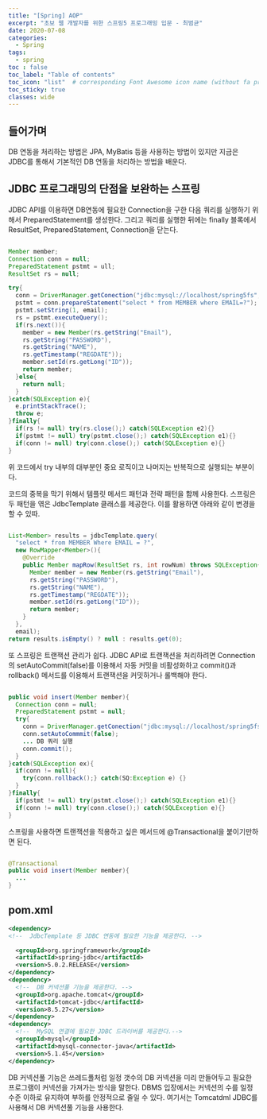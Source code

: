 ```yaml
---
title: "[Spring] AOP"
excerpt: "초보 웹 개발자를 위한 스프링5 프로그래밍 입문 - 최범균"
date: 2020-07-08
categories:
  - Spring
tags:
  - spring
toc : false
toc_label: "Table of contents"
toc_icon: "list"  # corresponding Font Awesome icon name (without fa prefix)
toc_sticky: true
classes: wide
---
```


## 들어가며

DB 연동을 처리하는 방법은 JPA, MyBatis 등을 사용하는 방법이 있지만 지금은 JDBC를 통해서 기본적인 DB 연동을 처리하는 방법을 배운다.

## JDBC 프로그래밍의 단점을 보완하는 스프링

JDBC API를 이용하면 DB연동에 필요한 Connection을 구한 다음 쿼리를 실행하기 위해서 PreparedStatement를 생성한다. 그리고 쿼리를 실행한 뒤에는 finally 블록에서 ResultSet, PreparedStatement, Connection을 닫는다.  

```java

Member member;
Connection conn = null;
PreparedStatement pstmt = ull;
ResultSet rs = null;

try{
  conn = DriverManager.getConection("jdbc:mysql://localhost/spring5fs", "spring5", "spring5");
  pstmt = conn.prepareStatement("select * from MEMBER where EMAIL=?");
  pstmt.setString(1, email);
  rs = pstmt.executeQuery();
  if(rs.next()){
    member = new Member(rs.getString("Email"),
    rs.getString("PASSWORD"),
    rs.getString("NAME"),
    rs.getTimestamp("REGDATE"));
    member.setId(rs.getLong("ID"));
    return member;
  }else{
    return null;
  }
}catch(SQLException e){
  e.printStackTrace();
  throw e;
}finally{
  if(rs != null) try(rs.close();) catch(SQLException e2){}
  if(pstmt != null) try(pstmt.close();) catch(SQLException e1){}
  if(conn != null) try(conn.close();) catch(SQLException e){}
}
```

위 코드에서 try 내부의 대부분인 중요 로직이고 나머지는 반복적으로 실행되는 부분이다.  

코드의 중복을 막기 위해서 템플릿 메서드 패턴과 전략 패턴을 함께 사용한다. 스프링은 두 패턴을 엮은 JdbcTemplate 클래스를 제공한다. 이를 활용하면 아래와 같이 변경을 할 수 있따.

```java

List<Member> results = jdbcTemplate.query(
  "select * from MEMBER Where EMAIL = ?",
  new RowMapper<Member>(){
    @Override
    public Member mapRow(ResultSet rs, int rowNum) throws SQLException{
      Member member = new Member(rs.getString("Email"),
      rs.getString("PASSWORD"),
      rs.getString("NAME"),
      rs.getTimestamp("REGDATE"));
      member.setId(rs.getLong("ID"));
      return member;
    }
  }, 
  email);
return results.isEmpty() ? null : results.get(0);
```

또 스프링은 트랜잭션 관리가 쉽다. JDBC API로 트랜잭션을 처리하려면 Connection의 setAutoCommit(false)를 이용해서 자동 커밋을 비활성화하고 commit()과 rollback()
메서드를 이용해서 트랜잭션을 커밋하거나 롤백해야 한다.  

```java

public void insert(Member member){
  Connection conn = null;
  PreparedStatement pstmt = null;
  try{
    conn = DriverManager.getConection("jdbc:mysql://localhost/spring5fs?characterEncoding=utf8", "spring5", "spring5");
    conn.setAutoCommmit(false);
    ... DB 쿼리 실행
    conn.commit();
  }
}catch(SQLException ex){
  if(conn != null){
    try{conn.rollback();} catch(SQ:Exception e) {}
  }
}finally{
  if(pstmt != null) try(pstmt.close();) catch(SQLException e1){}
  if(conn != null) try(conn.close();) catch(SQLException e){}
}
```

스프링을 사용하면 트랜잭션을 적용하고 싶은 메서드에 @Transactional을 붙이기만하면 된다. 

```java

@Transactional
public void insert(Member member){
  ...
}
```

## pom.xml

```xml
<dependency>
<!--  JdbcTemplate 등 JDBC 연동에 필요한 기능을 제공한다. -->

  <groupId>org.springframework</groupId>
  <artifactId>spring-jdbc</artifactId>
  <version>5.0.2.RELEASE</version>
</dependency>
<dependency>
  <!--  DB 커넥션풀 기능을 제공한다. -->
  <groupId>org.apache.tomcat</groupId>
  <artifactId>tomcat-jdbc</artifactId>
  <version>8.5.27</version>
</dependency>
<dependency>
  <!--  MySQL 연결에 필요한 JDBC 드라이버를 제공한다.-->
  <groupId>mysql</groupId>
  <artifactId>mysql-connector-java</artifactId>
  <version>5.1.45</version>
</dependency>
```

DB 커넥션풀 기능은 쓰레드풀처럼 일정 갯수의 DB 커넥션을 미리 만들어두고 필요한 프로그램이 커넥션을 가져가는 방식을 말한다. DBMS 입장에서는 커넥션의 수를 일정 수준 이하로
유지하여 부하를 안정적으로 줄일 수 있다. 여기서는 Tomcatdml JDBC를 사용해서 DB 커넥션풀 기능을 사용한다.  

